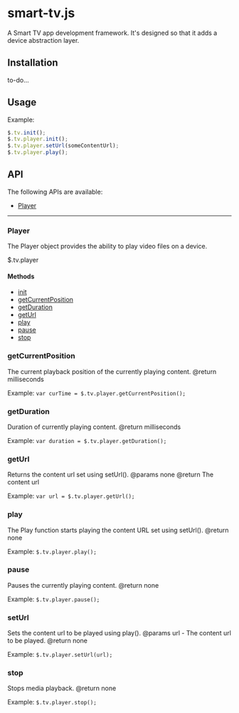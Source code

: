 # smart-tv.js
A Smart TV app development framework. It's designed so that it adds a device abstraction layer.

## Installation

to-do...

## Usage

Example:

```javascript
$.tv.init();
$.tv.player.init();
$.tv.player.setUrl(someContentUrl);
$.tv.player.play();
```

## API

The following APIs are available:

+ [Player](#player)


---------------------------------------

### <a name="player"></a>Player

The Player object provides the ability to play video files on a device.

$.tv.player

#### Methods

+ [init](#player-init)
+ [getCurrentPosition](#player-gcp)
+ [getDuration](#player-duration)
+ [getUrl](#player.geturl)
+ [play](#player-play)
+ [pause](#player-pause)
+ [stop](#player-stop)

### <a name='player-gcp'></a>getCurrentPosition

The current playback position of the currently playing content.
@return milliseconds

Example:
`var curTime = $.tv.player.getCurrentPosition();`

### <a name='player-duration'></a>getDuration

Duration of currently playing content.
@return milliseconds

Example:
`var duration = $.tv.player.getDuration();`

### <a nane='player-geturl'></a>getUrl

Returns the content url set using setUrl().
@params none
@return The content url

Example:
`var url = $.tv.player.getUrl();`

### <a name="plater-play"></a>play

The Play function starts playing the content URL set using setUrl().
@return none

Example:
`$.tv.player.play();`

### <a name="player-pause"></a>pause

Pauses the currently playing content.
@return none

Example:
`$.tv.player.pause();`

### <a name="player-seturl"></a>setUrl

Sets the content url to be played using play().
@params url - The content url to be played.
@return none

Example:
`$.tv.player.setUrl(url);`


### <a name="player-stop"></a>stop

Stops media playback.
@return none

Example:
`$.tv.player.stop();`
